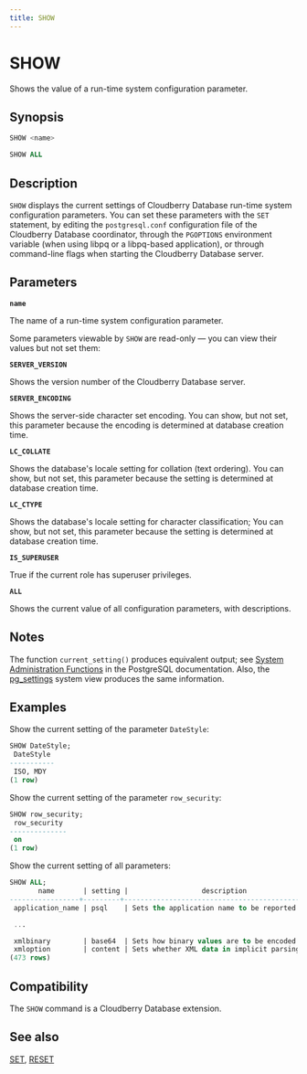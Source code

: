 ```yaml
---
title: SHOW
---
```


# SHOW

Shows the value of a run-time system configuration parameter.

## Synopsis

```sql
SHOW <name>

SHOW ALL
```

## Description

`SHOW` displays the current settings of Cloudberry Database run-time system configuration parameters. You can set these parameters with the `SET` statement, by editing the `postgresql.conf` configuration file of the Cloudberry Database coordinator, through the `PGOPTIONS` environment variable (when using libpq or a libpq-based application), or through command-line flags when starting the Cloudberry Database server.


## Parameters

**`name`**

The name of a run-time system configuration parameter.

Some parameters viewable by `SHOW` are read-only — you can view their values but not set them:

**`SERVER_VERSION`**

Shows the version number of the Cloudberry Database server.

**`SERVER_ENCODING`**

Shows the server-side character set encoding. You can show, but not set, this parameter because the encoding is determined at database creation time.

**`LC_COLLATE`**

Shows the database's locale setting for collation (text ordering). You can show, but not set, this parameter because the setting is determined at database creation time.

**`LC_CTYPE`**

Shows the database's locale setting for character classification; You can show, but not set, this parameter because the setting is determined at database creation time.

**`IS_SUPERUSER`**

True if the current role has superuser privileges.

**`ALL`**

Shows the current value of all configuration parameters, with descriptions.

## Notes

The function `current_setting()` produces equivalent output; see [System Administration Functions](https://www.postgresql.org/docs/12/functions-admin.html) in the PostgreSQL documentation. Also, the [pg_settings](https://www.postgresql.org/docs/12/view-pg-settings.html) system view produces the same information.

## Examples

Show the current setting of the parameter `DateStyle`:

```sql
SHOW DateStyle;
 DateStyle
-----------
 ISO, MDY
(1 row)
```

Show the current setting of the parameter `row_security`:

```sql
SHOW row_security;
 row_security
--------------
 on
(1 row)
```

Show the current setting of all parameters:

```sql
SHOW ALL;
       name       | setting |                  description
-----------------+---------+----------------------------------------------------
 application_name | psql    | Sets the application name to be reported in sta...

 ...

 xmlbinary        | base64  | Sets how binary values are to be encoded in XML.
 xmloption        | content | Sets whether XML data in implicit parsing and s...
(473 rows)
```

## Compatibility

The `SHOW` command is a Cloudberry Database extension.

## See also

[SET](/docs/sql-stmts/set.md), [RESET](/docs/sql-stmts/reset.md)
